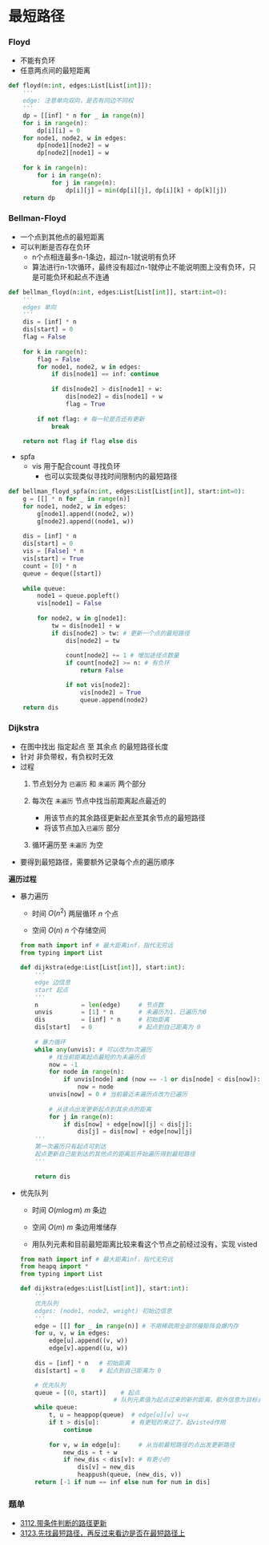 # 最短路径

### Floyd

- 不能有负环
- 任意两点间的最短距离

```python
def floyd(n:int, edges:List[List[int]]):
    '''
    edge: 注意单向双向，是否有同边不同权
    '''
    dp = [[inf] * n for _ in range(n)]
    for i in range(n):
        dp[i][i] = 0
    for node1, node2, w in edges:
        dp[node1][node2] = w
        dp[node2][node1] = w
    
    for k in range(n):
        for i in range(n):
            for j in range(n):
                dp[i][j] = min(dp[i][j], dp[i][k] + dp[k][j])
    return dp
```



### Bellman-Floyd

- 一个点到其他点的最短距离
- 可以判断是否存在负环
  - n个点相连最多n-1条边，超过n-1就说明有负环
  - 算法进行n-1次循环，最终没有超过n-1就停止不能说明图上没有负环，只是可能负环和起点不连通

```python
def bellman_floyd(n:int, edges:List[List[int]], start:int=0):
    '''
    edges 单向
    '''
    dis = [inf] * n
    dis[start] = 0
    flag = False
    
    for k in range(n):
        flag = False
        for node1, node2, w in edges:
            if dis[node1] == inf: continue
        
            if dis[node2] > dis[node1] + w:
                dis[node2] = dis[node1] + w
                flag = True
        
        if not flag: # 每一轮是否还有更新
            break
    
    return not flag if flag else dis
```

- spfa
  - vis 用于配合count 寻找负环
    - 也可以实现类似寻找时间限制内的最短路径


```python
def bellman_floyd_spfa(n:int, edges:List[List[int]], start:int=0):
    g = [[] * n for _ in range(n)]
    for node1, node2, w in edges:
        g[node1].append((node2, w))
        g[node2].append((node1, w))
    
    dis = [inf] * n
    dis[start] = 0
    vis = [False] * n
    vis[start] = True
    count = [0] * n
    queue = deque([start])
    
    while queue:
        node1 = queue.popleft()
        vis[node1] = False
        
        for node2, w in g[node1]:
            tw = dis[node1] + w
            if dis[node2] > tw: # 更新一个点的最短路径
                dis[node2] = tw
                
                count[node2] += 1 # 增加途径点数量
                if count[node2] >= n: # 有负环
                    return False

                if not vis[node2]:
                    vis[node2] = True
                    queue.append(node2)
    return dis
```







### Dijkstra

- 在图中找出 指定起点 至 其余点 的最短路径长度
- 针对 非负带权，有负权时无效
- 过程
  1. 节点划分为 `已遍历` 和 `未遍历` 两个部分
  2. 每次在 `未遍历` 节点中找当前距离起点最近的
     - 用该节点的其余路径更新起点至其余节点的最短路径
     - 将该节点加入`已遍历` 部分

  3. 循环遍历至 `未遍历` 为空
- 要得到最短路径，需要额外记录每个点的遍历顺序



**遍历过程**

- 暴力遍历
  - 时间 $O(n^2)$ 两层循环 $n$ 个点

  - 空间 $O(n)$ $n$​ 个存储空间


  ```python
  from math import inf # 最大距离inf，指代无穷远
  from typing import List
  
  def dijkstra(edge:List[List[int]], start:int):
      '''
      edge 边信息
      start 起点
      '''
      n            = len(edge)     # 节点数
      unvis        = [1] * n       # 未遍历为1，已遍历为0
      dis          = [inf] * n     # 初始距离
      dis[start]   = 0             # 起点到自己距离为 0
      
      # 暴力循环
      while any(unvis): # 可以改为n次遍历
          # 找当前距离起点最短的为未遍历点
          now = -1
          for node in range(n):
              if unvis[node] and (now == -1 or dis[node] < dis[now]):
                  now = node
          unvis[now] = 0 # 当前最近未遍历点改为已遍历
          
          # 从该点出发更新起点到其余点的距离
          for j in range(n):
              if dis[now] + edge[now][j] < dis[j]:
                  dis[j] = dis[now] + edge[now][j]
      '''
      第一次遍历只有起点可到达
      起点更新自己能到达的其他点的距离后开始遍历得到最短路径
      '''
      
      return dis
  ```

- 优先队列
  - 时间 $O(m\log m)$ $m$ 条边

  - 空间 $O(m)$ $m$​​ 条边用堆储存

  - 用队列元素和目前最短距离比较来看这个节点之前经过没有，实现 visted


  ```python
  from math import inf # 最大距离inf，指代无穷远
  from heapq import *
  from typing import List
  
  def dijkstra(edges:List[List[int]], start:int):
      '''
      优先队列
      edges: (node1, node2, weight) 初始边信息
      '''
      edge = [[] for _ in range(n)] # 不用稀疏用全部邻接矩阵会爆内存
      for u, v, w in edges:
          edge[u].append((v, w))
          edge[v].append((u, w))
      
      dis = [inf] * n   # 初始距离
      dis[start] = 0    # 起点到自己距离为 0
  
      # 优先队列
      queue = [(0, start)]    # 起点
                          	# 队列元素值为起点过来的新的距离，额外信息为目标点
      while queue:
          t, u = heappop(queue)  # edge[u][v] u→v
          if t > dis[u]:         # 有更短的来过了，起visted作用
              continue
          
          for v, w in edge[u]:     # 从当前最短路径的点出发更新路径
              new_dis = t + w
              if new_dis < dis[v]: # 有更小的
                  dis[v] = new_dis
                  heappush(queue, (new_dis, v))
      return [-1 if num == inf else num for num in dis]
  ```

  



### 题单

- [3112.带条件判断的路径更新](https://leetcode.cn/problems/minimum-time-to-visit-disappearing-nodes/description/)
- [3123.先找最短路径，再反过来看边是否在最短路径上](https://leetcode.cn/problems/find-edges-in-shortest-paths/description/)
